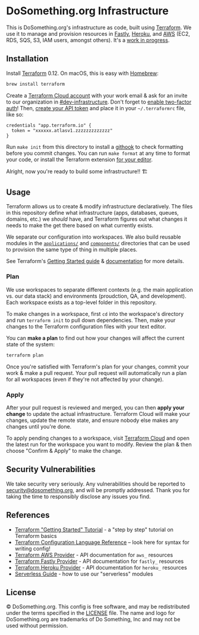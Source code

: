 # DoSomething.org Infrastructure

This is DoSomething.org's infrastructure as code, built using [Terraform](https://www.terraform.io). We use it to manage and provision resources in [Fastly](https://www.terraform.io/docs/providers/fastly/), [Heroku](https://www.terraform.io/docs/providers/heroku/), and [AWS](https://www.terraform.io/docs/providers/aws/) (EC2, RDS, SQS, S3, IAM users, amongst others). It's a [work in progress](https://github.com/DoSomething/internal/issues/465).

## Installation

Install [Terraform](https://www.terraform.io) 0.12. On macOS, this is easy with [Homebrew](https://brew.sh):

```sh
brew install terraform
```

Create a [Terraform Cloud account](https://app.terraform.io/account/new) with your work email & ask for an invite to our organization in [#dev-infrastructure](https://dosomething.slack.com/messages/C03T8SDJJ/). Don't forget to [enable two-factor auth](https://www.terraform.io/docs/enterprise/users-teams-organizations/2fa.html)!  Then, [create your API token](https://www.terraform.io/docs/enterprise/users-teams-organizations/users.html#api-tokens) and place it in your `~/.terraformrc` file, like so:

```hcl
credentials "app.terraform.io" {
  token = "xxxxxx.atlasv1.zzzzzzzzzzzzz"
}
```

Run `make init` from this directory to install a [githook](https://github.com/DoSomething/infrastructure/blob/main/.githooks/pre-commit) to check formatting before you commit changes. You can run `make format` at any time to format your code, or install the Terraform extension [for your editor](https://github.com/hashicorp/terraform-ls/blob/main/docs/USAGE.md).

Alright, now you're ready to build some infrastructure!! 🏗

## Usage

Terraform allows us to create & modify infrastructure declaratively. The files in this repository define what infrastructure (apps, databases, queues, domains, etc.) we _should_ have, and Terraform figures out what changes it needs to make the get there based on what currently exists.

We separate our configuration into workspaces. We also build reusable modules in the [`applications/`](https://github.com/DoSomething/infrastructure/tree/main/applications) and [`components/`](https://github.com/DoSomething/infrastructure/tree/main/components) directories that can be used to provision the same type of thing in multiple places.

See Terraform's [Getting Started guide](https://www.terraform.io/intro/getting-started/build.html) & [documentation](https://www.terraform.io/docs/index.html) for more details.

### Plan

We use workspaces to separate different contexts (e.g. the main application vs. our data stack) and environments (proudction, QA, and development). Each workspace exists as a top-level folder in this repository.

To make changes in a workspace, first `cd` into the workspace's directory and run `terraform init` to pull down dependencies. Then, make your changes to the Terraform configuration files with your text editor.

You can **make a plan** to find out how your changes will affect the current state of the system:

```sh
terraform plan
```

Once you're satisfied with Terraform's plan for your changes, commit your work & make a pull request. Your pull request will automatically run a plan for all workspaces (even if they're not affected by your change).

### Apply

After your pull request is reviewed and merged, you can then **apply your change** to update the actual infrastructure. Terraform Cloud will make your changes, update the remote state, and ensure nobody else makes any changes until you're done.

To apply pending changes to a workspace, visit [Terraform Cloud](https://app.terraform.io/app/dosomething/workspaces) and open the latest run for the workspace you want to modify. Review the plan & then choose "Confirm & Apply" to make the change.

## Security Vulnerabilities

We take security very seriously. Any vulnerabilities should be reported to [security@dosomething.org](mailto:security@dosomething.org),
and will be promptly addressed. Thank you for taking the time to responsibly disclose any issues you find.

## References
- [Terraform "Getting Started" Tutorial](https://www.terraform.io/intro/getting-started/build.html) - a "step by step" tutorial on Terraform basics
- [Terraform Configuration Language Reference](https://www.terraform.io/docs/configuration/index.html) – look here for syntax for writing config!
- [Terraform AWS Provider](https://www.terraform.io/docs/providers/aws/) - API documentation for `aws_` resources
- [Terraform Fastly Provider](https://www.terraform.io/docs/providers/fastly/) - API documentation for `fastly_` resources
- [Terraform Heroku Provider](https://www.terraform.io/docs/providers/heroku/) - API documentation for `heroku_` resources
- [Serverless Guide](https://github.com/DoSomething/infrastructure/blob/main/docs/serverless-guide.md) - how to use our "serverless" modules


## License

&copy; DoSomething.org. This config is free software, and may be redistributed under the terms specified
in the [LICENSE](https://github.com/DoSomething/infrastructure/blob/main/LICENSE) file. The name and logo for
DoSomething.org are trademarks of Do Something, Inc and may not be used without permission.

